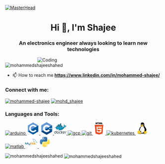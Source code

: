 [![MasterHead](https://encrypted-tbn0.gstatic.com/images?q=tbn:ANd9GcQa9eG_s3_1gwPp1Rk7isq65IiOIXAqTyYOssyWLKNLHGxFw4JrWGPDl725eqJ71Mv0qA&usqp=CAU)](https://mohammedshajeeshahed.io)
<h1 align="center">Hi 👋, I'm Shajee</h1>
<h3 align="center">An electronics engineer always looking to learn new technologies</h3>
<img align="right" alt="Coding" width="400" src="https://cdn.vox-cdn.com/thumbor/KIL5AwJjfJTnwrBWVAfstnRP-VU=/1400x1050/filters:format(jpeg)/cdn.vox-cdn.com/uploads/chorus_asset/file/22455454/noob_saibot_art.jpg">
<p align="left"> <img src="https://komarev.com/ghpvc/?username=mohammedshajeeshahed&label=Profile%20views&color=0e75b6&style=flat" alt="mohammedshajeeshahed" /> </p>

- 📫 How to reach me **https://www.linkedin.com/in/mohammed-shajee/**

<h3 align="left">Connect with me:</h3>
<p align="left">
<a href="https://linkedin.com/in/mohammed-shajee" target="blank"><img align="center" src="https://raw.githubusercontent.com/rahuldkjain/github-profile-readme-generator/master/src/images/icons/Social/linked-in-alt.svg" alt="mohammed-shajee" height="30" width="40" /></a>
<a href="https://instagram.com/mohd_shajee" target="blank"><img align="center" src="https://raw.githubusercontent.com/rahuldkjain/github-profile-readme-generator/master/src/images/icons/Social/instagram.svg" alt="mohd_shajee" height="30" width="40" /></a>
</p>

<h3 align="left">Languages and Tools:</h3>
<p align="left"> <a href="https://www.arduino.cc/" target="_blank" rel="noreferrer"> <img src="https://cdn.worldvectorlogo.com/logos/arduino-1.svg" alt="arduino" width="40" height="40"/> </a> <a href="https://www.cprogramming.com/" target="_blank" rel="noreferrer"> <img src="https://raw.githubusercontent.com/devicons/devicon/master/icons/c/c-original.svg" alt="c" width="40" height="40"/> </a> <a href="https://www.w3schools.com/cpp/" target="_blank" rel="noreferrer"> <img src="https://raw.githubusercontent.com/devicons/devicon/master/icons/cplusplus/cplusplus-original.svg" alt="cplusplus" width="40" height="40"/> </a> <a href="https://www.docker.com/" target="_blank" rel="noreferrer"> <img src="https://raw.githubusercontent.com/devicons/devicon/master/icons/docker/docker-original-wordmark.svg" alt="docker" width="40" height="40"/> </a> <a href="https://cloud.google.com" target="_blank" rel="noreferrer"> <img src="https://www.vectorlogo.zone/logos/google_cloud/google_cloud-icon.svg" alt="gcp" width="40" height="40"/> </a> <a href="https://git-scm.com/" target="_blank" rel="noreferrer"> <img src="https://www.vectorlogo.zone/logos/git-scm/git-scm-icon.svg" alt="git" width="40" height="40"/> </a> <a href="https://www.w3.org/html/" target="_blank" rel="noreferrer"> <img src="https://raw.githubusercontent.com/devicons/devicon/master/icons/html5/html5-original-wordmark.svg" alt="html5" width="40" height="40"/> </a> <a href="https://kubernetes.io" target="_blank" rel="noreferrer"> <img src="https://www.vectorlogo.zone/logos/kubernetes/kubernetes-icon.svg" alt="kubernetes" width="40" height="40"/> </a> <a href="https://www.linux.org/" target="_blank" rel="noreferrer"> <img src="https://raw.githubusercontent.com/devicons/devicon/master/icons/linux/linux-original.svg" alt="linux" width="40" height="40"/> </a> <a href="https://www.mathworks.com/" target="_blank" rel="noreferrer"> <img src="https://upload.wikimedia.org/wikipedia/commons/2/21/Matlab_Logo.png" alt="matlab" width="40" height="40"/> </a> <a href="https://www.mysql.com/" target="_blank" rel="noreferrer"> <img src="https://raw.githubusercontent.com/devicons/devicon/master/icons/mysql/mysql-original-wordmark.svg" alt="mysql" width="40" height="40"/> </a> <a href="https://www.python.org" target="_blank" rel="noreferrer"> <img src="https://raw.githubusercontent.com/devicons/devicon/master/icons/python/python-original.svg" alt="python" width="40" height="40"/> </a> </p>

<p><img align="left" src="https://github-readme-stats.vercel.app/api/top-langs?username=mohammedshajeeshahed&show_icons=true&locale=en&layout=compact" alt="mohammedshajeeshahed" /></p>

<p>&nbsp;<img align="center" src="https://github-readme-stats.vercel.app/api?username=mohammedshajeeshahed&show_icons=true&locale=en" alt="mohammedshajeeshahed" /></p>
